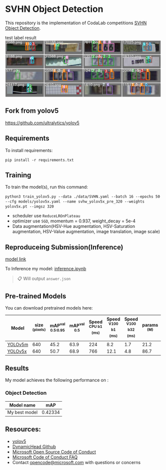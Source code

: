 #  SVHN Object Detection

This repository is the implementation of CodaLab competitions [SVHN Object Detection](https://reurl.cc/Q6N0M2). 

test label result
![test_label](./img/test_label.jpg)


## Fork from yolov5

https://github.com/ultralytics/yolov5

## Requirements

To install requirements:

```setup
pip install -r requirements.txt
```

## Training

To train the model(s), run this command:

```train
python3 train_yolov5.py --data ./data/SVHN.yaml --batch 16 --epochs 50 --cfg models/yolov5x.yaml --name svhw_yolov5x_pre_320 --weights yolov5x.pt --imgsz 320
```

* scheduler use `ReduceLROnPlateau`
* optimizer  use `SGD`, momentum = 0.937, weight_decay = 5e-4
* Data augmentation(HSV-Hue augmentation, HSV-Saturation augmentation, HSV-Value augmentation, image translation, image scale)

## Reproduceing Submission(Inference)

[model link](https://drive.google.com/file/d/1ogQIq5IpsxPJ94RMBj0IC3HJumWlIAHr/view?usp=sharing)

To Inference my model: [inference.ipynb](https://colab.research.google.com/github/a07458666/digital_object_detection/blob/master/inference.ipynb)

>📋 Will output `answer.json`
## Pre-trained Models

You can download pretrained models here:

[assets]: https://github.com/ultralytics/yolov5/releases
[TTA]: https://github.com/ultralytics/yolov5/issues/303

|Model |size<br><sup>(pixels) |mAP<sup>val<br>0.5:0.95 |mAP<sup>val<br>0.5 |Speed<br><sup>CPU b1<br>(ms) |Speed<br><sup>V100 b1<br>(ms) |Speed<br><sup>V100 b32<br>(ms) |params<br><sup>(M) |FLOPs<br><sup>@640 (B)
|---                    |---  |---    |---    |---    |---    |---    |---    |---
|[YOLOv5m][assets]      |640  |45.2   |63.9   |224    |8.2    |1.7    |21.2   |49.0
|[YOLOv5x][assets]      |640  |50.7   |68.9   |766    |12.1   |4.8    |86.7   |205.7


## Results

My model achieves the following performance on :

### Object Detection

| Model name         |       mAP       |
| ------------------ |---------------- |
| My best model      |     0.42334     |


## Resources:

- [yolov5](https://github.com/ultralytics/yolov5)
- [DynamicHead Github](https://github.com/microsoft/DynamicHead)
- [Microsoft Open Source Code of Conduct](https://opensource.microsoft.com/codeofconduct/)
- [Microsoft Code of Conduct FAQ](https://opensource.microsoft.com/codeofconduct/faq/)
- Contact [opencode@microsoft.com](mailto:opencode@microsoft.com) with questions or concerns

